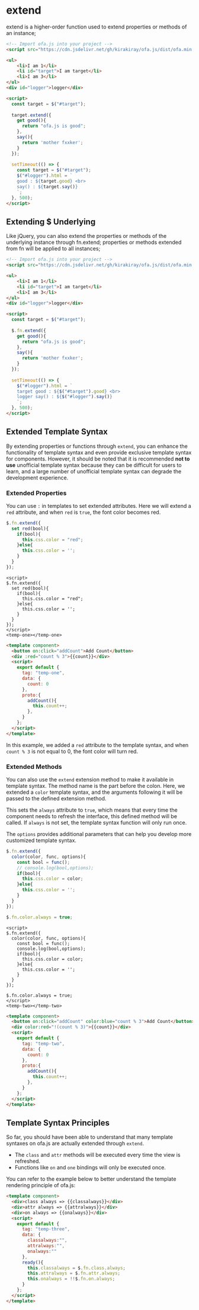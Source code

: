 # extend

extend is a higher-order function used to extend properties or methods of an instance;

<html-viewer>

```html
<!-- Import ofa.js into your project -->
<script src="https://cdn.jsdelivr.net/gh/kirakiray/ofa.js/dist/ofa.min.js"></script>
```

```html
<ul>
    <li>I am 1</li>
    <li id="target">I am target</li>
    <li>I am 3</li>
</ul>
<div id="logger">logger</div>

<script>
  const target = $("#target");
  
  target.extend({
    get good(){
      return "ofa.js is good";
    },
    say(){
      return 'mother fxxker';
    }
  });
   
  setTimeout(() => {
    const target = $("#target");
    $("#logger").html = `
    good : ${target.good} <br>
    say() : ${target.say()}
    `;
  }, 500);
</script>
```

</html-viewer>

## Extending $ Underlying

Like jQuery, you can also extend the properties or methods of the underlying instance through fn.extend; properties or methods extended from fn will be applied to all instances;

<html-viewer>

```html
<!-- Import ofa.js into your project -->
<script src="https://cdn.jsdelivr.net/gh/kirakiray/ofa.js/dist/ofa.min.js"></script>
```

```html
<ul>
    <li>I am 1</li>
    <li id="target">I am target</li>
    <li>I am 3</li>
</ul>
<div id="logger">logger</div>

<script>
  const target = $("#target");
  
  $.fn.extend({
    get good(){
      return "ofa.js is good";
    },
    say(){
      return 'mother fxxker';
    }
  });
   
  setTimeout(() => {
    $("#logger").html = `
    target good : ${$("#target").good} <br>
    logger say() : ${$("#logger").say()}
    `;
  }, 500);
</script>
```

</html-viewer>

## Extended Template Syntax

By extending properties or functions through `extend`, you can enhance the functionality of template syntax and even provide exclusive template syntax for components. However, it should be noted that it is recommended **not to use** unofficial template syntax because they can be difficult for users to learn, and a large number of unofficial template syntax can degrade the development experience.

### Extended Properties

You can use `:` in templates to set extended attributes. Here we will extend a `red` attribute, and when `red` is `true`, the font color becomes red.

```javascript
$.fn.extend({
  set red(bool){
    if(bool){
      this.css.color = "red";
    }else{
      this.css.color = '';
    }
  }
});
```

<comp-viewer comp-name="temp-one">

```
<script>
$.fn.extend({
  set red(bool){
    if(bool){
      this.css.color = "red";
    }else{
      this.css.color = '';
    }
  }
});
</script>
<temp-one></temp-one>
```

```html
<template component>
  <button on:click="addCount">Add Count</button>
  <div :red="count % 3">{{count}}</div>
  <script>
    export default {
      tag: "temp-one",
      data: {
        count: 0
      },
      proto:{
        addCount(){
          this.count++;
        },
      }
    };
  </script>
</template>
```

</comp-viewer>

In this example, we added a `red` attribute to the template syntax, and when `count % 3` is not equal to 0, the font color will turn red.

### Extended Methods

You can also use the `extend` extension method to make it available in template syntax. The method name is the part before the colon. Here, we extended a `color` template syntax, and the arguments following it will be passed to the defined extension method.

This sets the `always` attribute to `true`, which means that every time the component needs to refresh the interface, this defined method will be called. If `always` is not set, the template syntax function will only run once.

The `options` provides additional parameters that can help you develop more customized template syntax.

```javascript
$.fn.extend({
  color(color, func, options){
    const bool = func();
    // console.log(bool,options);
    if(bool){
      this.css.color = color;
    }else{
      this.css.color = '';
    }
  }
});

$.fn.color.always = true;
```

<comp-viewer comp-name="temp-two">

```
<script>
$.fn.extend({
  color(color, func, options){
    const bool = func();
    console.log(bool,options);
    if(bool){
      this.css.color = color;
    }else{
      this.css.color = '';
    }
  }
}); 

$.fn.color.always = true;
</script>
<temp-two></temp-two>
```

```html
<template component>
  <button on:click="addCount" color:blue="count % 3">Add Count</button>
  <div color:red="!(count % 3)">{{count}}</div>
  <script>
    export default {
      tag: "temp-two",
      data: {
        count: 0
      },
      proto:{
        addCount(){
          this.count++;
        },
      }
    };
  </script>
</template>
```

</comp-viewer>

## Template Syntax Principles

So far, you should have been able to understand that many template syntaxes on ofa.js are actually extended through `extend`.

- The `class` and `attr` methods will be executed every time the view is refreshed.
- Functions like `on` and `one` bindings will only be executed once.

You can refer to the example below to better understand the template rendering principle of ofa.js:

<comp-viewer comp-name="temp-three">

```html
<template component>
  <div>class always => {{classalways}}</div>
  <div>attr always => {{attralways}}</div>
  <div>on always => {{onalways}}</div>
  <script>
    export default {
      tag: "temp-three",
      data: {
        classalways:"",
        attralways:"",
        onalways:""
      },
      ready(){
        this.classalways = $.fn.class.always;
        this.attralways = $.fn.attr.always;
        this.onalways = !!$.fn.on.always;
      }
    };
  </script>
</template>
```

</comp-viewer>